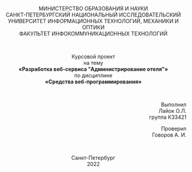 <p style="text-align: center;">
МИНИСТЕРСТВО ОБРАЗОВАНИЯ И НАУКИ <br>
САНКТ-ПЕТЕРБУРГСКИЙ НАЦИОНАЛЬНЫЙ ИССЛЕДОВАТЕЛЬСКИЙ
УНИВЕРСИТЕТ ИНФОРМАЦИОННЫХ ТЕХНОЛОГИЙ, МЕХАНИКИ И
ОПТИКИ <br>
ФАКУЛЬТЕТ ИНФОКОММУНИКАЦИОННЫХ ТЕХНОЛОГИЙ
</p>

<br>

<p style="text-align: center;">
Курсовой проект <br> 
на тему <br>
<b>«Разработка веб-сервиса "Администрирование отеля"»</b> <br>
по дисциплине <br>
<b>«Средства веб-программирования»</b>
</p>

<br>

<p style="text-align: right;">
Выполнил <br>
Лайок О.Л. <br>
группа К33421
</p>

<p style="text-align: right;">
Проверил <br>
Говоров А. И.
</p>

<br>

<p style="text-align: center;">
Санкт-Петербург <br>
2022
</p>
